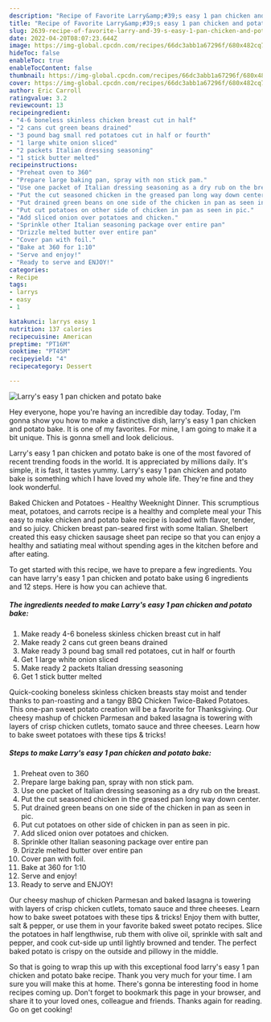 ```yaml
---
description: "Recipe of Favorite Larry&amp;#39;s easy 1 pan chicken and potato bake"
title: "Recipe of Favorite Larry&amp;#39;s easy 1 pan chicken and potato bake"
slug: 2639-recipe-of-favorite-larry-and-39-s-easy-1-pan-chicken-and-potato-bake
date: 2022-04-20T08:07:23.644Z
image: https://img-global.cpcdn.com/recipes/66dc3abb1a67296f/680x482cq70/larrys-easy-1-pan-chicken-and-potato-bake-recipe-main-photo.jpg
hideToc: false
enableToc: true
enableTocContent: false
thumbnail: https://img-global.cpcdn.com/recipes/66dc3abb1a67296f/680x482cq70/larrys-easy-1-pan-chicken-and-potato-bake-recipe-main-photo.jpg
cover: https://img-global.cpcdn.com/recipes/66dc3abb1a67296f/680x482cq70/larrys-easy-1-pan-chicken-and-potato-bake-recipe-main-photo.jpg
author: Eric Carroll
ratingvalue: 3.2
reviewcount: 13
recipeingredient:
- "4-6 boneless skinless chicken breast cut in half"
- "2 cans cut green beans drained"
- "3 pound bag small red potatoes cut in half or fourth"
- "1 large white onion sliced"
- "2 packets Italian dressing seasoning"
- "1 stick butter melted"
recipeinstructions:
- "Preheat oven to 360"
- "Prepare large baking pan, spray with non stick pam."
- "Use one packet of Italian dressing seasoning as a dry rub on the breast."
- "Put the cut seasoned chicken in the greased pan long way down center."
- "Put drained green beans on one side of the chicken in pan as seen in pic."
- "Put cut potatoes on other side of chicken in pan as seen in pic."
- "Add sliced onion over potatoes and chicken."
- "Sprinkle other Italian seasoning package over entire pan"
- "Drizzle melted butter over entire pan"
- "Cover pan with foil."
- "Bake at 360 for 1:10"
- "Serve and enjoy!"
- "Ready to serve and ENJOY!"
categories:
- Recipe
tags:
- larrys
- easy
- 1

katakunci: larrys easy 1 
nutrition: 137 calories
recipecuisine: American
preptime: "PT16M"
cooktime: "PT45M"
recipeyield: "4"
recipecategory: Dessert

---
```



![Larry&#39;s easy 1 pan chicken and potato bake](https://img-global.cpcdn.com/recipes/66dc3abb1a67296f/680x482cq70/larrys-easy-1-pan-chicken-and-potato-bake-recipe-main-photo.jpg)

Hey everyone, hope you're having an incredible day today. Today, I'm gonna show you how to make a distinctive dish, larry&#39;s easy 1 pan chicken and potato bake. It is one of my favorites. For mine, I am going to make it a bit unique. This is gonna smell and look delicious.

Larry&#39;s easy 1 pan chicken and potato bake is one of the most favored of recent trending foods in the world. It is appreciated by millions daily. It's simple, it is fast, it tastes yummy. Larry&#39;s easy 1 pan chicken and potato bake is something which I have loved my whole life. They're fine and they look wonderful.

Baked Chicken and Potatoes - Healthy Weeknight Dinner. This scrumptious meat, potatoes, and carrots recipe is a healthy and complete meal your This easy to make chicken and potato bake recipe is loaded with flavor, tender, and so juicy. Chicken breast pan-seared first with some Italian. Shelbert created this easy chicken sausage sheet pan recipe so that you can enjoy a healthy and satiating meal without spending ages in the kitchen before and after eating.


To get started with this recipe, we have to prepare a few ingredients. You can have larry&#39;s easy 1 pan chicken and potato bake using 6 ingredients and 12 steps. Here is how you can achieve that.

<!--inarticleads1-->

##### The ingredients needed to make Larry&#39;s easy 1 pan chicken and potato bake:

1. Make ready 4-6 boneless skinless chicken breast cut in half
1. Make ready 2 cans cut green beans drained
1. Make ready 3 pound bag small red potatoes, cut in half or fourth
1. Get 1 large white onion sliced
1. Make ready 2 packets Italian dressing seasoning
1. Get 1 stick butter melted


Quick-cooking boneless skinless chicken breasts stay moist and tender thanks to pan-roasting and a tangy BBQ Chicken Twice-Baked Potatoes. This one-pan sweet potato creation will be a favorite for Thanksgiving. Our cheesy mashup of chicken Parmesan and baked lasagna is towering with layers of crisp chicken cutlets, tomato sauce and three cheeses. Learn how to bake sweet potatoes with these tips &amp; tricks! 

<!--inarticleads2-->

##### Steps to make Larry&#39;s easy 1 pan chicken and potato bake:

1. Preheat oven to 360
1. Prepare large baking pan, spray with non stick pam.
1. Use one packet of Italian dressing seasoning as a dry rub on the breast.
1. Put the cut seasoned chicken in the greased pan long way down center.
1. Put drained green beans on one side of the chicken in pan as seen in pic.
1. Put cut potatoes on other side of chicken in pan as seen in pic.
1. Add sliced onion over potatoes and chicken.
1. Sprinkle other Italian seasoning package over entire pan
1. Drizzle melted butter over entire pan
1. Cover pan with foil.
1. Bake at 360 for 1:10
1. Serve and enjoy!
1. Ready to serve and ENJOY!

Our cheesy mashup of chicken Parmesan and baked lasagna is towering with layers of crisp chicken cutlets, tomato sauce and three cheeses. Learn how to bake sweet potatoes with these tips &amp; tricks! Enjoy them with butter, salt &amp; pepper, or use them in your favorite baked sweet potato recipes. Slice the potatoes in half lengthwise, rub them with olive oil, sprinkle with salt and pepper, and cook cut-side up until lightly browned and tender. The perfect baked potato is crispy on the outside and pillowy in the middle. 

So that is going to wrap this up with this exceptional food larry&#39;s easy 1 pan chicken and potato bake recipe. Thank you very much for your time. I am sure you will make this at home. There's gonna be interesting food in home recipes coming up. Don't forget to bookmark this page in your browser, and share it to your loved ones, colleague and friends. Thanks again for reading. Go on get cooking!
